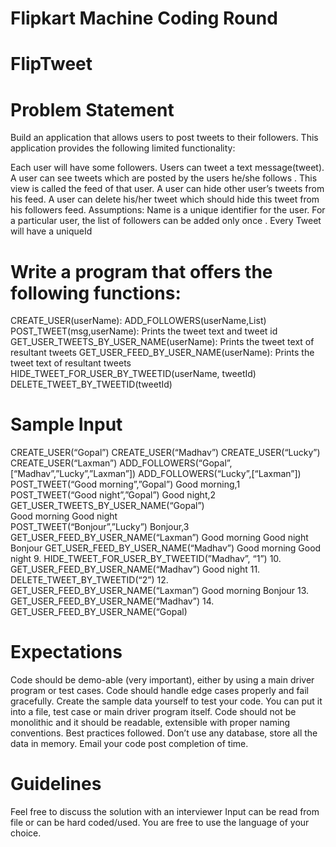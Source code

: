 # Flipkart Machine Coding Round
# FlipTweet

# Problem Statement
Build an application that allows users to post tweets to their followers. This application provides the following limited functionality:

Each user will have some followers. Users can tweet a text message(tweet).
A user can see tweets which are posted by the users he/she follows . This view is called the feed of that user.
A user can hide other user’s tweets from his feed.
A user can delete his/her tweet which should hide this tweet from his followers feed.
Assumptions:
Name is a unique identifier for the user.
For a particular user, the list of followers can be added only once .
Every Tweet will have a uniqueId

# Write a program that offers the following functions: 
CREATE_USER(userName): 
ADD_FOLLOWERS(userName,List<userName>)
POST_TWEET(msg,userName):  Prints the tweet text and tweet id
GET_USER_TWEETS_BY_USER_NAME(userName):  Prints the tweet text of resultant tweets 
GET_USER_FEED_BY_USER_NAME(userName):   Prints the tweet text of resultant tweets 
HIDE_TWEET_FOR_USER_BY_TWEETID(userName, tweetId)
DELETE_TWEET_BY_TWEETID(tweetId)

# Sample Input
CREATE_USER(“Gopal”)
CREATE_USER(“Madhav”)
CREATE_USER(“Lucky”)
CREATE_USER(“Laxman”)
ADD_FOLLOWERS(“Gopal”,[“Madhav”,”Lucky”,”Laxman”])
ADD_FOLLOWERS(“Lucky”,[“Laxman”])
POST_TWEET(“Good morning”,”Gopal”)
Good morning,1
POST_TWEET(“Good night”,”Gopal”)
Good night,2
GET_USER_TWEETS_BY_USER_NAME(“Gopal”)	
Good morning
	            Good night		
POST_TWEET(“Bonjour”,”Lucky”)
Bonjour,3
GET_USER_FEED_BY_USER_NAME(“Laxman”)
Good morning
Good night
Bonjour
GET_USER_FEED_BY_USER_NAME(“Madhav”)
Good morning
Good night
      9.   HIDE_TWEET_FOR_USER_BY_TWEETID(”Madhav”, “1”)
     10.  GET_USER_FEED_BY_USER_NAME(“Madhav”)
     		Good night
     11.  DELETE_TWEET_BY_TWEETID(“2”)
     12. GET_USER_FEED_BY_USER_NAME(“Laxman”)
Good morning
 Bonjour
      13. GET_USER_FEED_BY_USER_NAME(“Madhav”)
		<No output>
      14. GET_USER_FEED_BY_USER_NAME(“Gopal)
		<No output>
# Expectations
Code should be demo-able (very important), either by using a main driver program or test cases.
Code should handle edge cases properly and fail gracefully.
Create the sample data yourself to test your code. You can put it into a file, test case or main driver program itself.
Code should not be monolithic and it should be readable, extensible with proper naming conventions. Best practices followed.
Don’t use any database, store all the data in memory.
Email your code post completion of time.
# Guidelines
Feel free to discuss the solution with an interviewer
Input can be read from file or can be hard coded/used.
You are free to use the language of your choice.
